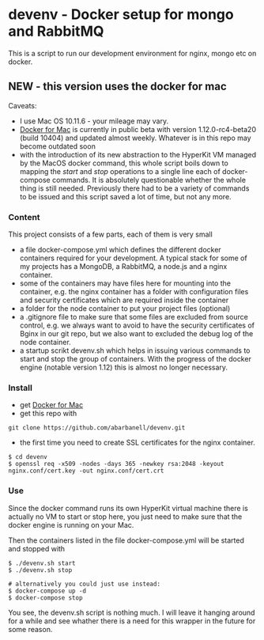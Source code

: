 # devenv - Docker setup for mongo and RabbitMQ

This is a script to run our development environment for nginx, mongo etc on docker. 

## NEW - this version uses the docker for mac

Caveats: 

- I use Mac OS 10.11.6 - your mileage may vary.
- [Docker for Mac](https://docs.docker.com/docker-for-mac/) is currently in public beta with version 1.12.0-rc4-beta20 (build 10404) and updated almost weekly. Whatever is in this repo may become outdated soon
- with the introduction of its new abstraction to the HyperKit VM
managed by the MacOS docker command, this whole script boils down
to mapping the _start_ and _stop_ operations to a single line each
of docker-compose commands. It is absolutely questionable whether
the whole thing is still needed. Previously there had to be a variety
of commands to be issued and this script saved a lot of time, but
not any more.

### Content

This project consists of a few parts, each of them is very small

- a file docker-compose.yml which defines the different docker
containers required for your development. A typical stack for some
of my projects has a MongoDB, a RabbitMQ, a node.js and a nginx
container.
- some of the containers may have files here for mounting into the
container, e.g. the nginx container has a folder with configuration
files and security certificates which are required inside the
container
- a folder for the node container to put your project files (optional)
- a .gitignore file to make sure that some files are excluded from
source control, e.g. we always want to avoid to have the security
certificates of Bginx in our git repo, but we also want to excluded
the debug log of the node container.
- a startup scrikt devenv.sh which helps in issuing various commands
to start and stop the group of containers. With the progress of the
docker engine (notable version 1.12) this is almost no longer
necessary.

### Install

- get [Docker for Mac](https://docs.docker.com/docker-for-mac/)
- get this repo with 

```
git clone https://github.com/abarbanell/devenv.git
```

- the first time you need to create SSL certificates for the nginx container.
 
```
$ cd devenv
$ openssl req -x509 -nodes -days 365 -newkey rsa:2048 -keyout nginx.conf/cert.key -out nginx.conf/cert.crt
```

### Use

Since the docker command runs its own HyperKit virtual machine there is actually no VM to start or stop here, you just need to make sure that the docker 
engine is running on your Mac.

Then the containers listed in the file docker-compose.yml will be started and stopped with 

```
$ ./devenv.sh start
$ ./devenv.sh stop

# alternatively you could just use instead: 
$ docker-compose up -d
$ docker-compose stop
```

You see, the devenv.sh script is nothing much. I will leave it
hanging around for a while and see whather there is a need for this
wrapper in the future for some reason.


